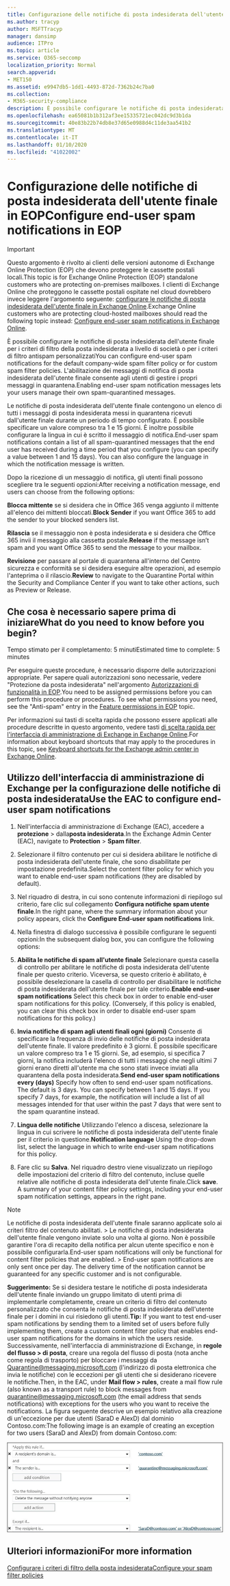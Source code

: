 ```yaml
---
title: Configurazione delle notifiche di posta indesiderata dell'utente finale in EOP
ms.author: tracyp
author: MSFTTracyp
manager: dansimp
audience: ITPro
ms.topic: article
ms.service: O365-seccomp
localization_priority: Normal
search.appverid:
- MET150
ms.assetid: e9947db5-1dd1-4493-872d-7362b24c7ba0
ms.collection:
- M365-security-compliance
description: È possibile configurare le notifiche di posta indesiderata degli utenti finali per il criterio di filtro del contenuto a livello dell'azienda o per i criteri di filtro del contenuto personalizzati applicati ai domini.
ms.openlocfilehash: ea65081b1b312af3ee15335721ec042dc9d3b1da
ms.sourcegitcommit: 40e83b22b74db8e37d65e0988d4c11de3aa541b2
ms.translationtype: MT
ms.contentlocale: it-IT
ms.lasthandoff: 01/10/2020
ms.locfileid: "41022002"
---
```

# <a name="configure-end-user-spam-notifications-in-eop"></a><span data-ttu-id="90973-103">Configurazione delle notifiche di posta indesiderata dell'utente finale in EOP</span><span class="sxs-lookup"><span data-stu-id="90973-103">Configure end-user spam notifications in EOP</span></span>
  
> [!IMPORTANT]
> <span data-ttu-id="90973-104">Questo argomento è rivolto ai clienti delle versioni autonome di Exchange Online Protection (EOP) che devono proteggere le cassette postali locali.</span><span class="sxs-lookup"><span data-stu-id="90973-104">This topic is for Exchange Online Protection (EOP) standalone customers who are protecting on-premises mailboxes.</span></span> <span data-ttu-id="90973-105">I clienti di Exchange Online che proteggono le cassette postali ospitate nel cloud dovrebbero invece leggere l'argomento seguente: [configurare le notifiche di posta indesiderata dell'utente finale in Exchange Online](configure-end-user-spam-notifications-in-exchange-online.md).</span><span class="sxs-lookup"><span data-stu-id="90973-105">Exchange Online customers who are protecting cloud-hosted mailboxes should read the following topic instead: [Configure end-user spam notifications in Exchange Online](configure-end-user-spam-notifications-in-exchange-online.md).</span></span> 
  
<span data-ttu-id="90973-106">È possibile configurare le notifiche di posta indesiderata dell'utente finale per i criteri di filtro della posta indesiderata a livello di società o per i criteri di filtro antispam personalizzati</span><span class="sxs-lookup"><span data-stu-id="90973-106">You can configure end-user spam notifications for the default company-wide spam filter policy or for custom spam filter policies.</span></span> <span data-ttu-id="90973-107">L'abilitazione dei messaggi di notifica di posta indesiderata dell'utente finale consente agli utenti di gestire i propri messaggi in quarantena.</span><span class="sxs-lookup"><span data-stu-id="90973-107">Enabling end-user spam notification messages lets your users manage their own spam-quarantined messages.</span></span> 
  
<span data-ttu-id="90973-p103">Le notifiche di posta indesiderata dell'utente finale contengono un elenco di tutti i messaggi di posta indesiderata messi in quarantena ricevuti dall'utente finale durante un periodo di tempo configurato. È possibile specificare un valore compreso tra 1 e 15 giorni. È inoltre possibile configurare la lingua in cui è scritto il messaggio di notifica.</span><span class="sxs-lookup"><span data-stu-id="90973-p103">End-user spam notifications contain a list of all spam-quarantined messages that the end user has received during a time period that you configure (you can specify a value between 1 and 15 days). You can also configure the language in which the notification message is written.</span></span>
  
<span data-ttu-id="90973-110">Dopo la ricezione di un messaggio di notifica, gli utenti finali possono scegliere tra le seguenti opzioni:</span><span class="sxs-lookup"><span data-stu-id="90973-110">After receiving a notification message, end users can choose from the following options:</span></span>

<span data-ttu-id="90973-111">**Blocca mittente** se si desidera che in Office 365 venga aggiunto il mittente all'elenco dei mittenti bloccati.</span><span class="sxs-lookup"><span data-stu-id="90973-111">**Block Sender** if you want Office 365 to add the sender to your blocked senders list.</span></span>

<span data-ttu-id="90973-112">**Rilascia** se il messaggio non è posta indesiderata e si desidera che Office 365 invii il messaggio alla cassetta postale.</span><span class="sxs-lookup"><span data-stu-id="90973-112">**Release** if the message isn’t spam and you want Office 365 to send the message to your mailbox.</span></span>

<span data-ttu-id="90973-113">**Revisione** per passare al portale di quarantena all'interno del Centro sicurezza e conformità se si desidera eseguire altre operazioni, ad esempio l'anteprima o il rilascio.</span><span class="sxs-lookup"><span data-stu-id="90973-113">**Review** to navigate to the Quarantine Portal within the Security and Compliance Center if you want to take other actions, such as Preview or Release.</span></span>
  
## <a name="what-do-you-need-to-know-before-you-begin"></a><span data-ttu-id="90973-114">Che cosa è necessario sapere prima di iniziare</span><span class="sxs-lookup"><span data-stu-id="90973-114">What do you need to know before you begin?</span></span>
<span data-ttu-id="90973-115"><a name="sectionSection0"> </a></span><span class="sxs-lookup"><span data-stu-id="90973-115"></span></span>

<span data-ttu-id="90973-116">Tempo stimato per il completamento: 5 minuti</span><span class="sxs-lookup"><span data-stu-id="90973-116">Estimated time to complete: 5 minutes</span></span>
  
<span data-ttu-id="90973-p104">Per eseguire queste procedure, è necessario disporre delle autorizzazioni appropriate. Per sapere quali autorizzazioni sono necessarie, vedere "Protezione da posta indesiderata" nell'argomento [Autorizzazioni di funzionalità in EOP](feature-permissions-in-eop.md).</span><span class="sxs-lookup"><span data-stu-id="90973-p104">You need to be assigned permissions before you can perform this procedure or procedures. To see what permissions you need, see the "Anti-spam" entry in the [Feature permissions in EOP](feature-permissions-in-eop.md) topic.</span></span> 
  
<span data-ttu-id="90973-119">Per informazioni sui tasti di scelta rapida che possono essere applicati alle procedure descritte in questo argomento, vedere tasti [di scelta rapida per l'interfaccia di amministrazione di Exchange in Exchange Online](https://docs.microsoft.com/Exchange/accessibility/keyboard-shortcuts-in-admin-center).</span><span class="sxs-lookup"><span data-stu-id="90973-119">For information about keyboard shortcuts that may apply to the procedures in this topic, see [Keyboard shortcuts for the Exchange admin center in Exchange Online](https://docs.microsoft.com/Exchange/accessibility/keyboard-shortcuts-in-admin-center).</span></span>
  
## <a name="use-the-eac-to-configure-end-user-spam-notifications"></a><span data-ttu-id="90973-120">Utilizzo dell'interfaccia di amministrazione di Exchange per la configurazione delle notifiche di posta indesiderata</span><span class="sxs-lookup"><span data-stu-id="90973-120">Use the EAC to configure end-user spam notifications</span></span>

1. <span data-ttu-id="90973-121">Nell'interfaccia di amministrazione di Exchange (EAC), accedere a **protezione** > dalla**posta indesiderata**.</span><span class="sxs-lookup"><span data-stu-id="90973-121">In the Exchange Admin Center (EAC), navigate to **Protection** > **Spam filter**.</span></span>
    
2. <span data-ttu-id="90973-122">Selezionare il filtro contenuto per cui si desidera abilitare le notifiche di posta indesiderata dell'utente finale, che sono disabilitate per impostazione predefinita.</span><span class="sxs-lookup"><span data-stu-id="90973-122">Select the content filter policy for which you want to enable end-user spam notifications (they are disabled by default).</span></span>
    
3. <span data-ttu-id="90973-123">Nel riquadro di destra, in cui sono contenute informazioni di riepilogo sul criterio, fare clic sul collegamento **Configura notifiche spam utente finale**.</span><span class="sxs-lookup"><span data-stu-id="90973-123">In the right pane, where the summary information about your policy appears, click the **Configure End-user spam notifications** link.</span></span> 
    
4. <span data-ttu-id="90973-124">Nella finestra di dialogo successiva è possibile configurare le seguenti opzioni:</span><span class="sxs-lookup"><span data-stu-id="90973-124">In the subsequent dialog box, you can configure the following options:</span></span>
    
1. <span data-ttu-id="90973-p105">**Abilita le notifiche di spam all'utente finale** Selezionare questa casella di controllo per abilitare le notifiche di posta indesiderata dell'utente finale per questo criterio. Viceversa, se questo criterio è abilitato, è possibile deselezionare la casella di controllo per disabilitare le notifiche di posta indesiderata dell'utente finale per tale criterio.</span><span class="sxs-lookup"><span data-stu-id="90973-p105">**Enable end-user spam notifications** Select this check box in order to enable end-user spam notifications for this policy. (Conversely, if this policy is enabled, you can clear this check box in order to disable end-user spam notifications for this policy.)</span></span> 
    
2. <span data-ttu-id="90973-p106">**Invia notifiche di spam agli utenti finali ogni (giorni)** Consente di specificare la frequenza di invio delle notifiche di posta indesiderata dell'utente finale. Il valore predefinito è 3 giorni. È possibile specificare un valore compreso tra 1 e 15 giorni. Se, ad esempio, si specifica 7 giorni, la notifica includerà l'elenco di tutti i messaggi che negli ultimi 7 giorni erano diretti all'utente ma che sono stati invece inviati alla quarantena della posta indesiderata.</span><span class="sxs-lookup"><span data-stu-id="90973-p106">**Send end-user spam notifications every (days)** Specify how often to send end-user spam notifications. The default is 3 days. You can specify between 1 and 15 days. If you specify 7 days, for example, the notification will include a list of all messages intended for that user within the past 7 days that were sent to the spam quarantine instead.</span></span> 
    
3. <span data-ttu-id="90973-131">**Lingua delle notifiche** Utilizzando l'elenco a discesa, selezionare la lingua in cui scrivere le notifiche di posta indesiderata dell'utente finale per il criterio in questione.</span><span class="sxs-lookup"><span data-stu-id="90973-131">**Notification language** Using the drop-down list, select the language in which to write end-user spam notifications for this policy.</span></span> 
    
5. <span data-ttu-id="90973-p107">Fare clic su **Salva**. Nel riquadro destro viene visualizzato un riepilogo delle impostazioni del criterio di filtro del contenuto, incluse quelle relative alle notifiche di posta indesiderata dell'utente finale.</span><span class="sxs-lookup"><span data-stu-id="90973-p107">Click **save**. A summary of your content filter policy settings, including your end-user spam notification settings, appears in the right pane.</span></span>
    
> [!NOTE]
>  <span data-ttu-id="90973-p108">Le notifiche di posta indesiderata dell'utente finale saranno applicate solo ai criteri filtro del contenuto abilitati. >  Le notifiche di posta indesiderata dell'utente finale vengono inviate solo una volta al giorno. Non è possibile garantire l'ora di recapito della notifica per alcun utente specifico e non è possibile configurarla.</span><span class="sxs-lookup"><span data-stu-id="90973-p108">End-user spam notifications will only be functional for content filter policies that are enabled. >  End-user spam notifications are only sent once per day. The delivery time of the notification cannot be guaranteed for any specific customer and is not configurable.</span></span> 
  
 <span data-ttu-id="90973-137">**Suggerimento:** Se si desidera testare le notifiche di posta indesiderata dell'utente finale inviando un gruppo limitato di utenti prima di implementarle completamente, creare un criterio di filtro del contenuto personalizzato che consenta le notifiche di posta indesiderata dell'utente finale per i domini in cui risiedono gli utenti.</span><span class="sxs-lookup"><span data-stu-id="90973-137">**Tip:** If you want to test end-user spam notifications by sending them to a limited set of users before fully implementing them, create a custom content filter policy that enables end-user spam notifications for the domains in which the users reside.</span></span> <span data-ttu-id="90973-138">Successivamente, nell'interfaccia di amministrazione di Exchange, in **regole del flusso \> di posta**, creare una regola del flusso di posta (nota anche come regola di trasporto) per bloccare i messaggi da Quarantine@messaging.microsoft.com (l'indirizzo di posta elettronica che invia le notifiche) con le eccezioni per gli utenti che si desiderano ricevere le notifiche.</span><span class="sxs-lookup"><span data-stu-id="90973-138">Then, in the EAC, under **Mail flow \> rules**, create a mail flow rule (also known as a transport rule) to block messages from quarantine@messaging.microsoft.com (the email address that sends notifications) with exceptions for the users who you want to receive the notifications.</span></span> <span data-ttu-id="90973-139">La figura seguente descrive un esempio relativo alla creazione di un'eccezione per due utenti (SaraD e AlexD) dal dominio Contoso.com:</span><span class="sxs-lookup"><span data-stu-id="90973-139">The following image is an example of creating an exception for two users (SaraD and AlexD) from domain Contoso.com:</span></span> 
  
![Regola di trasporto per verificare le notifiche di posta indesiderata dell'utente finale](../media/EOP-ESN-testspecificusers.jpg)
  
## <a name="for-more-information"></a><span data-ttu-id="90973-141">Ulteriori informazioni</span><span class="sxs-lookup"><span data-stu-id="90973-141">For more information</span></span>

[<span data-ttu-id="90973-142">Configurare i criteri di filtro della posta indesiderata</span><span class="sxs-lookup"><span data-stu-id="90973-142">Configure your spam filter policies</span></span>](configure-your-spam-filter-policies.md)
  
